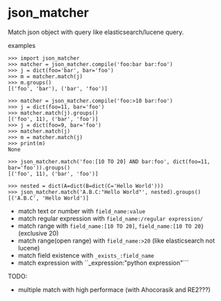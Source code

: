 # json_matcher

Match json object with query like elasticsearch/lucene query.

examples

    >>> import json_matcher
    >>> matcher = json_matcher.compile('foo:bar bar:foo')
    >>> j = dict(foo='bar', bar='foo')
    >>> m = matcher.match(j)
    >>> m.groups()
    [('foo', 'bar'), ('bar', 'foo')]

    >>> matcher = json_matcher.compile('foo:>10 bar:foo')
    >>> j = dict(foo=11, bar='foo')
    >>> matcher.match(j).groups()
    [('foo', 11), ('bar', 'foo')]
    >>> j = dict(foo=9, bar='foo')
    >>> matcher.match(j)
    >>> m = matcher.match(j)
    >>> print(m)
    None

    >>> json_matcher.match('foo:[10 TO 20] AND bar:foo', dict(foo=11, bar='foo')).groups()
    [('foo', 11), ('bar', 'foo')]

    >>> nested = dict(A=dict(B=dict(C='Hello World')))
    >>> json_matcher.match('A.B.C:"Hello World"', nested).groups()
    [('A.B.C', 'Hello World')]

    
- match text or number with ```field_name:value```
- match regular expression with ```field_name:/regular expression/```
- match range with ```field_name:[10 TO 20]```, ```field_name:[10 TO 20}``` (exclusive 20)
- match range(open range) with ```field_name:>20``` (like elasticsearch not lucene)
- match field existence with ```_exists_:field_name```
- match expression with ``_expression:"python expression"```

    
TODO:
 - multiple match with high performace (with Ahocorasik and RE2???)

